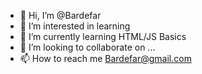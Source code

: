 - 👋 Hi, I’m @Bardefar
- 👀 I’m interested in learning
- 🌱 I’m currently learning HTML/JS Basics
- 💞️ I’m looking to collaborate on ...
- 📫 How to reach me Bardefar@gmail.com

<!---
Bardefar/Bardefar is a ✨ special ✨ repository because its `README.md` (this file) appears on your GitHub profile.
You can click the Preview link to take a look at your changes.
--->
